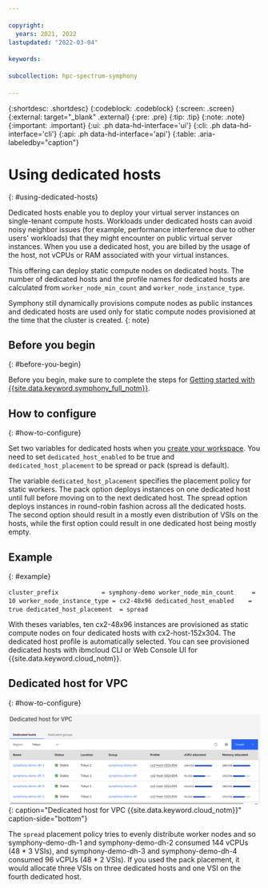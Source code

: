 ```yaml
---

copyright:
  years: 2021, 2022
lastupdated: "2022-03-04"

keywords: 

subcollection: hpc-spectrum-symphony

---
```


{:shortdesc: .shortdesc}
{:codeblock: .codeblock}
{:screen: .screen}
{:external: target="_blank" .external}
{:pre: .pre}
{:tip: .tip}
{:note: .note}
{:important: .important}
{:ui: .ph data-hd-interface='ui'}
{:cli: .ph data-hd-interface='cli'}
{:api: .ph data-hd-interface='api'}
{:table: .aria-labeledby="caption"}

# Using dedicated hosts
{: #using-dedicated-hosts}

Dedicated hosts enable you to deploy your virtual server instances on single-tenant compute hosts. Workloads under dedicated hosts can avoid noisy neighbor issues (for example, performance interference due to other users' workloads) that they might encounter on public virtual server instances. When you use a dedicated host, you are billed by the usage of the host, not vCPUs or RAM associated with your virtual instances.

This offering can deploy static compute nodes on dedicated hosts. The number of dedicated hosts and the profile names for dedicated hosts are calculated from `worker_node_min_count` and `worker_node_instance_type`. 

Symphony still dynamically provisions compute nodes as public instances and dedicated hosts are used only for static compute nodes provisioned at the time that the cluster is created.
{: note}

## Before you begin
{: #before-you-begin}

Before you begin, make sure to complete the steps for [Getting started with {{site.data.keyword.symphony_full_notm}}](/docs/hpc-spectrum-symphony?topic=hpc-spectrum-symphony-getting-started-tutorial).

## How to configure
{: #how-to-configure}

Set two variables for dedicated hosts when you [create your workspace](/docs/hpc-spectrum-symphony?topic=hpc-spectrum-symphony-creating-workspace). You need to set ``dedicated_host_enabled`` to be true and ``dedicated_host_placement`` to be spread or pack (spread is default).

The variable ``dedicated_host_placement`` specifies the placement policy for static workers. The pack option deploys instances on one dedicated host until full before moving on to the next dedicated host. The spread option deploys instances in round-robin fashion across all the dedicated hosts. The second option should result in a mostly even distribution of VSIs on the hosts, while the first option could result in one dedicated host being mostly empty.

## Example
{: #example}

``cluster_prefix            = symphony-demo
worker_node_min_count     = 10
worker_node_instance_type = cx2-48x96
dedicated_host_enabled    = true
dedicated_host_placement  = spread``

With theses variables, ten cx2-48x96 instances are provisioned as static compute nodes on four dedicated hosts with cx2-host-152x304. The dedicated host profile is automatically selected. You can see provisioned dedicated hosts with ibmcloud CLI or Web Console UI for {{site.data.keyword.cloud_notm}}.

## Dedicated host for VPC
{: #how-to-configure}

![Dedicated host](images/0964a980-4233-11ec-8279-e2f89e370e2f.png){: caption="Dedicated host for VPC {{site.data.keyword.cloud_notm}}" caption-side="bottom"}

The ``spread`` placement policy tries to evenly distribute worker nodes and so symphony-demo-dh-1 and symphony-demo-dh-2 consumed 144 vCPUs (48 * 3 VSIs), and symphony-demo-dh-3 and symphony-demo-dh-4 consumed 96 vCPUs (48 * 2 VSIs). If you used the pack placement, it would allocate three VSIs on three dedicated hosts and one VSI on the fourth dedicated host.
